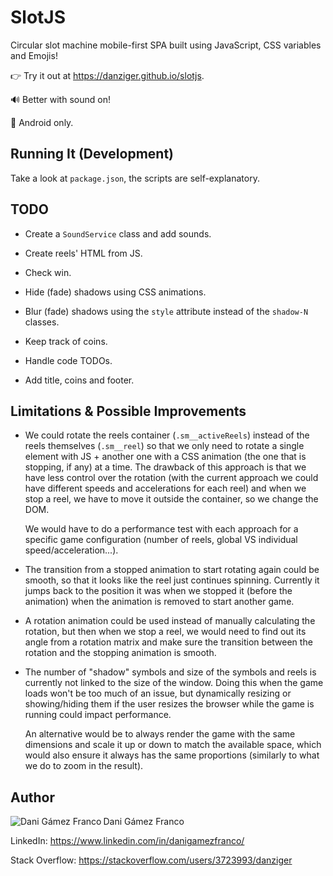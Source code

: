 SlotJS
======

Circular slot machine mobile-first SPA built using JavaScript, CSS variables and Emojis!

👉 Try it out at https://danziger.github.io/slotjs.

🔊 Better with sound on!

📱 Android only.


Running It (Development)
------------------------

Take a look at `package.json`, the scripts are self-explanatory.


TODO
----

- Create a `SoundService` class and add sounds.

- Create reels' HTML from JS.

- Check win.

- Hide (fade) shadows using CSS animations.

- Blur (fade) shadows using the `style` attribute instead of the `shadow-N` classes.

- Keep track of coins.

- Handle code TODOs.

- Add title, coins and footer.


Limitations & Possible Improvements
-----------------------------------

- We could rotate the reels container (`.sm__activeReels`) instead of the reels themselves (`.sm__reel`) so that we only need to rotate a single element with JS + another one with a CSS animation (the one that is stopping, if any) at a time. The drawback of this approach is that we have less control over the rotation (with the current approach we could have different speeds and accelerations for each reel) and when we stop a reel, we have to move it outside the container, so we change the DOM.

  We would have to do a performance test with each approach for a specific game configuration (number of reels, global VS individual speed/acceleration...).

- The transition from a stopped animation to start rotating again could be smooth, so that it looks like the reel just continues spinning. Currently it jumps back to the position it was when we stopped it (before the animation) when the animation is removed to start another game.

- A rotation animation could be used instead of manually calculating the rotation, but then when we stop a reel, we would need to find out its angle from a rotation matrix and make sure the transition between the rotation and the stopping animation is smooth.

- The number of "shadow" symbols and size of the symbols and reels is currently not linked to the size of the window. Doing this when the game loads won't be too much of an issue, but dynamically resizing or showing/hiding them if the user resizes the browser while the game is running could impact performance.

  An alternative would be to always render the game with the same dimensions and scale it up or down to match the available space, which would also ensure it always has the same proportions (similarly to what we do to zoom in the result).


Author
------

<img
    src="https://s.gravatar.com/avatar/ff1de7f1a325c8005379a310949f7f23?s=128"
    alt="Dani Gámez Franco"
    align="left"
/>

Dani Gámez Franco

LinkedIn: https://www.linkedin.com/in/danigamezfranco/

Stack Overflow: https://stackoverflow.com/users/3723993/danziger
